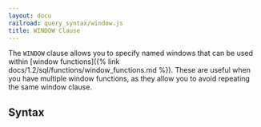```yaml
---
layout: docu
railroad: query_syntax/window.js
title: WINDOW Clause
---
```


The `WINDOW` clause allows you to specify named windows that can be used within [window functions]({% link docs/1.2/sql/functions/window_functions.md %}). These are useful when you have multiple window functions, as they allow you to avoid repeating the same window clause.

## Syntax

<div id="rrdiagram"></div>